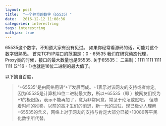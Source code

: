 ```yaml
---
layout: post
title:  "一个神奇的数字（65535）"
date:   2016-12-12 11:08:36
categories: interestring
tags: interestring
mathjax: true
---
```


65535这个数字，不知道大家有没有见过。
如果你经常看源码的话，可能对这个数字很熟悉。
首先TCP/IP端口的范围是：0 - 65535
我们在研究动态代理，Proxy类的时候，接口的最大数量也是65535.
关于65535：
二进制：1111 1111 1111 1111  (2^16 - 1)也就是16位二进制的最大值了。

以下摘自百度，
>“+65535”是由网络用语“+1”发展而成。+1表示对该网友的支持或者肯定。因为65535是计算机16位二进制最大数，所以+65535（即 ）被网友们视为+1的极限版，表示不能再加了，意为非常同意，常见于论坛或贴吧。
但随着时间的推移，以前的高才生们的消退，新一代的进驻，现已极少人理解+65535的含义，网络上对于网友的支持与肯定大部分已被+10086等平民化数字所代替。




